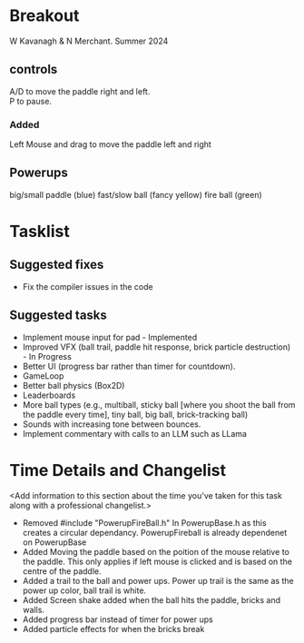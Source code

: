 # Breakout

W Kavanagh & N Merchant. Summer 2024 

## controls

A/D to move the paddle right and left.
<br/>
P to pause.

### Added
Left Mouse and drag to move the paddle left and right

## Powerups

big/small paddle (blue)
fast/slow ball (fancy yellow)
fire ball (green)

# Tasklist

## Suggested fixes

* Fix the compiler issues in the code

## Suggested tasks

* Implement mouse input for pad - Implemented
* Improved VFX (ball trail, paddle hit response, brick particle destruction) - In Progress
* Better UI (progress bar rather than timer for countdown).
* GameLoop
* Better ball physics (Box2D)
* Leaderboards
* More ball types (e.g., multiball, sticky ball [where you shoot the ball from the paddle every time], tiny ball, big ball, brick-tracking ball)
* Sounds with increasing tone between bounces.
* Implement commentary with calls to an LLM such as LLama

# Time Details and Changelist
<Add information to this section about the time you've taken for this task along with a professional changelist.>
- Removed #include "PowerupFireBall.h" In PowerupBase.h as this creates a circular dependancy. PowerupFireball is already dependenet on PowerupBase
- Added Moving the paddle based on the poition of the mouse relative to the paddle. This only applies if left mouse is clicked and is based on the centre of the paddle.
- Added a trail to the ball and power ups. Power up trail is the same as the power up color, ball trail is white.
- Added Screen shake added when the ball hits the paddle, bricks and walls.
- Added progress bar instead of timer for power ups
- Added particle effects for when the bricks break

